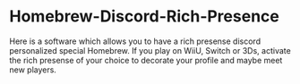 # Homebrew-Discord-Rich-Presence
Here is a software which allows you to have a rich presense discord personalized special Homebrew. If you play on WiiU, Switch or 3Ds, activate the rich presense of your choice to decorate your profile and maybe meet new players.
